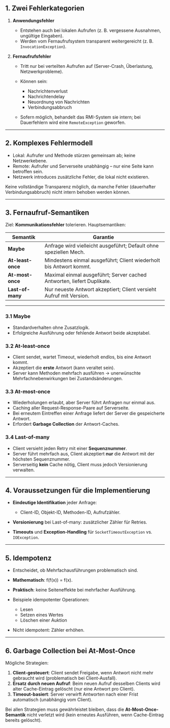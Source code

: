 
## 1. Zwei Fehlerkategorien

1. **Anwendungsfehler**

   * Entstehen auch bei lokalen Aufrufen (z. B. vergessene Ausnahmen, ungültige Eingaben).
   * Werden vom Fernaufrufsystem transparent weitergereicht (z. B. `InvocationException`).

2. **Fernaufrufsfehler**

   * Tritt nur bei verteilten Aufrufen auf (Server-Crash, Überlastung, Netzwerkprobleme).
   * Können sein:

     * Nachrichtenverlust
     * Nachrichtendelay
     * Neuordnung von Nachrichten
     * Verbindungsabbruch
   * Sofern möglich, behandelt das RMI-System sie intern; bei Dauerfehlern wird eine `RemoteException` geworfen.

---

## 2. Komplexes Fehlermodell

* Lokal: Aufrufer und Methode stürzen gemeinsam ab; keine Netzwerkebene.
* Remote: Aufrufer und Serverseite unabhängig – nur eine Seite kann betroffen sein.
* Netzwerk introduces zusätzliche Fehler, die lokal nicht existieren.

Keine vollständige Transparenz möglich, da manche Fehler (dauerhafter Verbindungsabbruch) nicht intern behoben werden können.

---

## 3. Fernaufruf-Semantiken

Ziel: **Kommunikationsfehler** tolerieren. Hauptsemantiken:

| Semantik          | Garantie                                                               |
| ----------------- | ---------------------------------------------------------------------- |
| **Maybe**         | Anfrage wird vielleicht ausgeführt; Default ohne speziellen Mech.      |
| **At-least-once** | Mindestens einmal ausgeführt; Client wiederholt bis Antwort kommt.     |
| **At-most-once**  | Maximal einmal ausgeführt; Server cached Antworten, liefert Duplikate. |
| **Last-of-many**  | Nur neueste Antwort akzeptiert; Client versieht Aufruf mit Version.    |

---

### 3.1 Maybe

* Standardverhalten ohne Zusatzlogik.
* Erfolgreiche Ausführung oder fehlende Antwort beide akzeptabel.

### 3.2 At-least-once

* Client sendet, wartet Timeout, wiederholt endlos, bis eine Antwort kommt.
* Akzeptiert die **erste** Antwort (kann veraltet sein).
* Server kann Methoden mehrfach ausführen → unerwünschte Mehrfachnebenwirkungen bei Zustandsänderungen.

### 3.3 At-most-once

* Wiederholungen erlaubt, aber Server führt Anfragen nur einmal aus.
* Caching aller Request-Response-Paare auf Serverseite.
* Bei erneutem Eintreffen einer Anfrage liefert der Server die gespeicherte Antwort.
* Erfordert **Garbage Collection** der Antwort-Caches.

### 3.4 Last-of-many

* Client versieht jeden Retry mit einer **Sequenznummer**.
* Server führt mehrfach aus, Client akzeptiert **nur** die Antwort mit der höchsten Sequenznummer.
* Serverseitig **kein** Cache nötig, Client muss jedoch Versionierung verwalten.

---

## 4. Voraussetzungen für die Implementierung

* **Eindeutige Identifikation** jeder Anfrage:

  * Client-ID, Objekt-ID, Methoden-ID, Aufrufzähler.
* **Versionierung** bei Last-of-many: zusätzlicher Zähler für Retries.
* **Timeouts** und **Exception-Handling** für `SocketTimeoutException` vs. `IOException`.

---

## 5. Idempotenz

* Entscheidet, ob Mehrfachausführungen problematisch sind.
* **Mathematisch**: f(f(x)) = f(x).
* **Praktisch**: keine Seiteneffekte bei mehrfacher Ausführung.
* Beispiele idempotenter Operationen:

  * Lesen
  * Setzen eines Wertes
  * Löschen einer Auktion
* Nicht idempotent: Zähler erhöhen.

---

## 6. Garbage Collection bei At-Most-Once

Mögliche Strategien:

1. **Client-gesteuert**: Client sendet Freigabe, wenn Antwort nicht mehr gebraucht wird (problematisch bei Client-Ausfall).
2. **Ersatz durch neuen Aufruf**: Beim neuen Aufruf desselben Clients wird alter Cache-Eintrag gelöscht (nur eine Antwort pro Client).
3. **Timeout-basiert**: Server verwirft Antworten nach einer Frist automatisch (unabhängig vom Client).

Bei allen Strategien muss gewährleistet bleiben, dass die **At-Most-Once-Semantik** nicht verletzt wird (kein erneutes Ausführen, wenn Cache-Eintrag bereits gelöscht).

